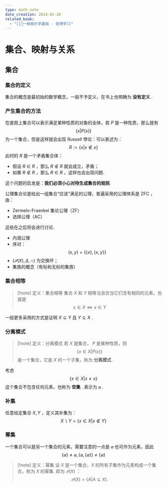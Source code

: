```yaml
---
type: math_note
date_creation: 2024-02-20
related_book:
  - "[[📕一般拓扑学基础 - 张德学]]"
---
```

# 集合、映射与关系
## 集合
### 集合的定义
集合的概念是最初始的数学概念，一般不予定义，在书上也明确为 **没有定义** . 
### 产生集合的方法
在直观上集合可以表示满足某种性质的对象的全体，若 $P$ 是一种性质，那么就有
$$
\left\lbrace x| P(x) \right\rbrace
$$
为一个集合，但是这样就会出现 Russell 悖论：可以表述为：
$$
R:= \left\lbrace x | x\not \in x \right\rbrace
$$
此时的 $R$ 是一个矛盾集合体：
- 假设 $R\in R$ ，那么 $R\not \in R$ 就会成立，矛盾；
- 如果 $R\not\in R$ ，那么 $R\in R$ ，这样也会出现问题.

这个问题的启发是：**我们必须小心对待生成集合的规则**.

公理集合论是给出一组集合“应该”满足的公理，普遍采用的公理体系是 ZFC ，由：
- Zermelo-Fraenkel 集论公理（ZF）
- 选择公理（AC）

这些在之后将会进行讨论.

- 内涵公理
- 序对：$$ (x,y) = \left\lbrace  \left\lbrace x \right\rbrace , \left\lbrace x,y \right\rbrace\right\rbrace $$
- $(\mathcal{P}(X),\Delta, \cap)$ 为交换环；
- 集族的概念（有标和无标的集族）

### 集合相等
>[!note] 定义：集合相等
>集合 $X$ 和 $Y$ 相等当且仅当它们含有相同的元素，也就是
> $$ x\in X \iff x\in Y $$

一般更多采用的方式是证明 $X\subseteq Y$ 且 $Y\subseteq X$ .

### 分离模式
>[!note] 定义：分离模式
>若 $X$ 是集合， $P$ 是某种性质，则
>$$ \left\lbrace x\in X | P(x) \right\rbrace $$
> 是一个集合，它是 $X$ 的一个子集，称为 **分离模式** .

考虑
$$
\left\lbrace x\in X | x\neq x \right\rbrace
$$
这个集合不包含任何元素，也称为 **空集** . 表示为 $\varnothing$ .


### 补集
任意给定集合 $X,Y$ ，定义其补集为：
$$
X \backslash Y = \left\lbrace x\in X| x\not\in Y \right\rbrace
$$
### 幂集
一个集合可以是另一个集合的元素，需要注意的一点是 $\varnothing$ 也可作为元素，因此
$$
\left\lbrace \varnothing \right\rbrace \neq \varnothing , \left\lbrace \varnothing  ,\left\lbrace \varnothing \right\rbrace\right\rbrace \neq \left\lbrace \varnothing \right\rbrace
$$

>[!note] 定义：幂集
> 设 $X$ 是一个集合，$X$ 的所有子集作为元素构成一个集合，称为 $X$ 的幂集. 即为 $\mathcal{P}(X)$ ：
>  $$ \mathcal{P}(X) = \left\lbrace A| A\subseteq X \right\rbrace. $$

